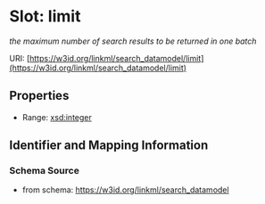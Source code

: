 # Slot: limit
_the maximum number of search results to be returned in one batch_


URI: [https://w3id.org/linkml/search_datamodel/limit](https://w3id.org/linkml/search_datamodel/limit)



<!-- no inheritance hierarchy -->


## Properties

 * Range: [xsd:integer](http://www.w3.org/2001/XMLSchema#integer)



## Identifier and Mapping Information







### Schema Source


* from schema: https://w3id.org/linkml/search_datamodel



